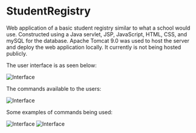 # StudentRegistry
Web application of a basic student registry similar to what a school would use. Constructed using a Java servlet, JSP, JavaScript, HTML, CSS, and mySQL for the database. 
Apache Tomcat 9.0 was used to host the server and deploy the web application locally. It currently is not being hosted publicly.

The user interface is as seen below:

![Interface](https://i.gyazo.com/8a2c9e2c7f8d1258bb93fa39d04c2e5e.png)

The commands available to the users:

![Interface](https://i.gyazo.com/eb9ec4b85a913eff7cc416eb0736278c.png)

Some examples of commands being used:

![Interface](https://i.gyazo.com/6bfd70050f8c5c7e6238d3471a29c517.png)
![Interface](https://i.gyazo.com/af0651a9d54d1bacb9a24adb43294dba.png)

